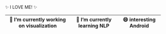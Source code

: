 ✨ I LOVE ME! ✨

| 🔭 I’m currently working on visualization  | 🌱 I’m currently learning NLP  | 😄 interesting Android|
| --- | --- |--- |


                                                        

<!--
**ooNa0/ooNa0** is a ✨ _special_ ✨ repository because its `README.md` (this file) appears on your GitHub profile.

Here are some ideas to get you started:

- 👯 I’m looking to collaborate on ...
- 🤔 I’m looking for help with ...
- 💬 Ask me about ...
- 📫 How to reach me: ...
- 😄 Pronouns: ...
- ⚡ Fun fact

-->
